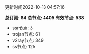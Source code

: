 更新时间2022-10-13 04:57:16

**总订阅: 64**
**总节点: 4405**
**有效节点: 538**
- ssr节点: 3
- trojan节点: 61
- v2ray节点: 349
- ss节点: 125
